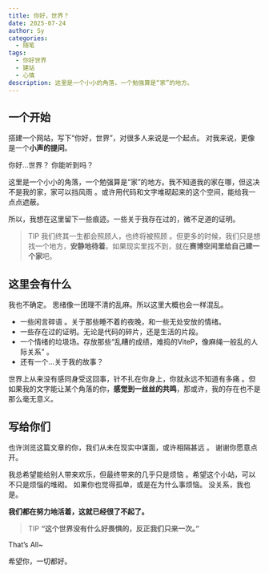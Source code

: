 ```yaml
---
title: 你好，世界？
date: 2025-07-24
author: Sy
categories:
  - 随笔
tags:
  - 你好世界
  - 建站
  - 心情
description: 这里是一个小小的角落，一个勉强算是“家”的地方。
---
```


## 一个开始

搭建一个网站，写下“你好，世界”，对很多人来说是一个起点。
对我来说，更像是一个**小声的提问**。

你好…世界？ 你能听到吗？

这里是一个小小的角落，一个勉强算是“家”的地方。我不知道我的家在哪，但这决不是我的家，家可以挡风雨 。或许用代码和文字堆砌起来的这个空间，能给我一点点遮蔽。

所以，我想在这里留下一些痕迹。一些关于我存在过的，微不足道的证明。

> TIP
> 我们终其一生都会照顾人，也终将被照顾 。但更多的时候，我们只是想找一个地方，**安静地待着**。如果现实里找不到，就在**赛博空间里给自己建一个家**吧。

## 这里会有什么

我也不确定。
思绪像一团理不清的乱麻。所以这里大概也会一样混乱。

  * 一些闲言碎语 。关于那些睡不着的夜晚，和一些无处安放的情绪。
  * 一些存在过的证明。无论是代码的碎片，还是生活的片段。
  * 一个情绪的垃圾场。存放那些“乱糟的成绩，难捣的ViteP，像麻绳一般乱的人际关系” 。
  * 还有一个…关于我的故事？

世界上从来没有感同身受这回事，针不扎在你身上，你就永远不知道有多痛 。但如果我的文字能让某个角落的你，**感觉到一丝丝的共鸣**，那或许，我的存在也不是那么毫无意义。

## 写给你们

也许浏览这篇文章的你，我们从未在现实中谋面，或许相隔甚远 。
谢谢你愿意点开。

我总希望能给别人带来欢乐，但最终带来的几乎只是烦恼 。希望这个小站，可以不只是烦惱的堆砌。
如果你也觉得孤单，或是在为什么事烦恼。
没关系，我也是。

**我们都在努力地活着，这就已经很了不起了。**

> TIP
> **“这个世界没有什么好畏惧的，反正我们只来一次。”**

That’s All\~

希望你，一切都好。